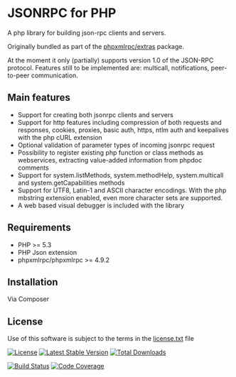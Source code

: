 JSONRPC for PHP
===============

A php library for building json-rpc clients and servers.

Originally bundled as part of the [phpxmlrpc/extras](https://github.com/gggeek/phpxmlrpc-extras) package.

At the moment it only (partially) supports version 1.0 of the JSON-RPC protocol.
Features still to be implemented are: multicall, notifications, peer-to-peer communication.

Main features
-------------
* Support for creating both jsonrpc clients and servers
* Support for http features including compression of both requests and responses, cookies, proxies, basic auth, https, ntlm auth and keepalives with the php cURL extension
* Optional validation of parameter types of incoming jsonrpc request
* Possibility to register existing php function or class methods as webservices, extracting value-added information from phpdoc comments
* Support for system.listMethods, system.methodHelp, system.multicall and system.getCapabilities methods
* Support for UTF8, Latin-1 and ASCII character encodings. With the php mbstring extension enabled, even more character sets are supported.
* A web based visual debugger is included with the library

Requirements
------------

* PHP >= 5.3
* PHP Json extension
* phpxmlrpc/phpxmlrpc >= 4.9.2

Installation
------------

Via Composer

License
-------
Use of this software is subject to the terms in the [license.txt](license.txt) file

[![License](https://poser.pugx.org/phpxmlrpc/jsonrpc/license)](https://packagist.org/packages/phpxmlrpc/jsonrpc)
[![Latest Stable Version](https://poser.pugx.org/phpxmlrpc/jsonrpc/v/stable)](https://packagist.org/packages/phpxmlrpc/jsonrpc)
[![Total Downloads](https://poser.pugx.org/phpxmlrpc/jsonrpc/downloads)](https://packagist.org/packages/phpxmlrpc/jsonrpc)

[![Build Status](https://travis-ci.com/gggeek/phpxmlrpc-jsonrpc.svg)](https://travis-ci.com/gggeek/phpxmlrpc-jsonrpc)
[![Code Coverage](https://scrutinizer-ci.com/g/gggeek/phpxmlrpc-jsonrpc/badges/coverage.png)](https://scrutinizer-ci.com/g/gggeek/phpxmlrpc-jsonrpc)
